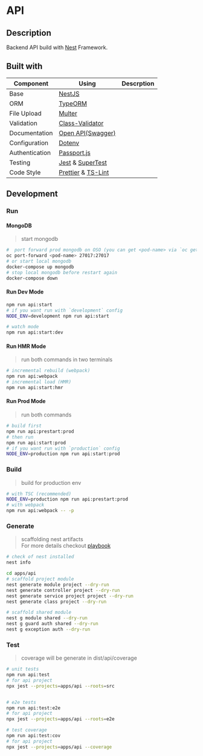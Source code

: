 API
===

## Description

Backend API build with [Nest](https://github.com/nestjs/nest) Framework.

## Built with

 Component        |                      Using                      | Descrption
------------------| ----------------------------------------------- | ----------
Base              | [NestJS](https://nestjs.com)                    |
ORM               | [TypeORM](http://typeorm.io/)                   |
File Upload       | [Multer](https://github.com/expressjs/multer)   |
Validation        | [Class-Validator](https://github.com/typestack/class-validator)|
Documentation     | [Open API(Swagger)](https://swagger.io)         |
Configuration     | [Dotenv](https://github.com/motdotla/dotenv)    | 
Authentication    | [Passport.js](http://www.passportjs.org)        |
Testing           | [Jest](https://github.com/facebook/jest) & [SuperTest](https://github.com/visionmedia/supertest)|
Code Style        | [Prettier](https://github.com/prettier/prettier) & [TS-Lint](https://palantir.github.io/tslint/)|


## Development
### Run

#### MongoDB
> start mongodb 
```bash
#  port forward prod mongodb on OSO (you can get <pod-name> via `oc get pods`
oc port-forward <pod-name> 27017:27017
# or start local mongodb
docker-compose up mongodb
# stop local mongodb before restart again
docker-compose down
```

#### Run Dev Mode
```bash
npm run api:start
# if you want run with `development` config
NODE_ENV=development npm run api:start

# watch mode
npm run api:start:dev
```

#### Run HMR Mode
> run both commands in two terminals 
```bash
# incremental rebuild (webpack)
npm run api:webpack
# incremental load (HMR)
npm run api:start:hmr
``` 

#### Run Prod Mode
> run both commands
```bash
# build first
npm run api:prestart:prod
# then run
npm run api:start:prod
# if you want run with `production` config
NODE_ENV=production npm run api:start:prod
```

### Build
> build for production env 
```bash
# with TSC (recommended) 
NODE_ENV=production npm run api:prestart:prod
# with webpack
npm run api:webpack -- -p
```

### Generate
> scaffolding nest artifacts <br/>
> For more details checkout [playbook](../../PLAYBOOK-NEST.md)    

```bash
# check of nest installed
nest info

cd apps/api
# scaffold project module
nest generate module project --dry-run
nest generate controller project --dry-run
nest generate service project project --dry-run
nest generate class project --dry-run

# scaffold shared module
nest g module shared --dry-run
nest g guard auth shared --dry-run
nest g exception auth --dry-run
```

### Test
> coverage will be generate in dist/api/coverage
```bash
# unit tests
npm run api:test
# for api project
npx jest --projects=apps/api --roots=src


# e2e tests
npm run api:test:e2e
# for api project
npx jest --projects=apps/api --roots=e2e

# test coverage
npm run api:test:cov
# for api project
npx jest --projects=apps/api --coverage
```

